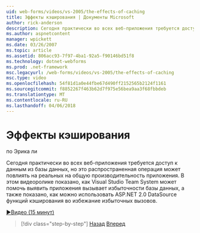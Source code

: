 ```yaml
---
uid: web-forms/videos/vs-2005/the-effects-of-caching
title: Эффекты кэширования | Документы Microsoft
author: rick-anderson
description: Сегодня практически во всех веб-приложения требуется доступ к данным из базы данных, но это распространенная операция может повлиять на реальных на общую производительность...
ms.author: aspnetcontent
manager: wpickett
ms.date: 03/26/2007
ms.topic: article
ms.assetid: 806acc93-7f97-4ba1-92a5-f90146bd51f8
ms.technology: dotnet-webforms
ms.prod: .net-framework
msc.legacyurl: /web-forms/videos/vs-2005/the-effects-of-caching
msc.type: video
ms.openlocfilehash: 54f81d1a0e44fbe67d490ff2152565b2124f1161
ms.sourcegitcommit: f8852267f463b62d7f975e56bea9aa3f68fbbdeb
ms.translationtype: MT
ms.contentlocale: ru-RU
ms.lasthandoff: 04/06/2018
---
```

<a name="the-effects-of-caching"></a>Эффекты кэширования
====================
по Эрика ли

Сегодня практически во всех веб-приложения требуется доступ к данным из базы данных, но это распространенная операция может повлиять на реальных на общую производительность приложения. В этом видеоролике показано, как Visual Studio Team System может помочь выявить приложения вызывает избыточности базы данных, а также показано, как можно использовать ASP.NET 2.0 DataSource функций кэширования во избежание избыточных вызовов.

[&#9654;Видео (15 минут)](https://channel9.msdn.com/Blogs/ASP-NET-Site-Videos/the-effects-of-caching)

> [!div class="step-by-step"]
> [Назад](custom-extraction-rules-and-coded-web-tests.md)
> [Вперед](using-the-load-test-agent.md)
